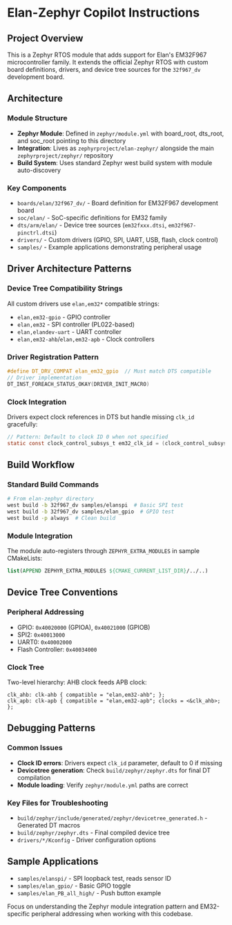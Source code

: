 # Elan-Zephyr Copilot Instructions

## Project Overview

This is a Zephyr RTOS module that adds support for Elan's EM32F967 microcontroller family. It extends the official Zephyr RTOS with custom board definitions, drivers, and device tree sources for the `32f967_dv` development board.

## Architecture

### Module Structure
- **Zephyr Module**: Defined in `zephyr/module.yml` with board_root, dts_root, and soc_root pointing to this directory
- **Integration**: Lives as `zephyrproject/elan-zephyr/` alongside the main `zephyrproject/zephyr/` repository
- **Build System**: Uses standard Zephyr west build system with module auto-discovery

### Key Components
- `boards/elan/32f967_dv/` - Board definition for EM32F967 development board
- `soc/elan/` - SoC-specific definitions for EM32 family
- `dts/arm/elan/` - Device tree sources (`em32fxxx.dtsi`, `em32f967-pinctrl.dtsi`)
- `drivers/` - Custom drivers (GPIO, SPI, UART, USB, flash, clock control)
- `samples/` - Example applications demonstrating peripheral usage

## Driver Architecture Patterns

### Device Tree Compatibility Strings
All custom drivers use `elan,em32*` compatible strings:
- `elan,em32-gpio` - GPIO controller
- `elan,em32` - SPI controller (PL022-based)
- `elan,elandev-uart` - UART controller
- `elan,em32-ahb`/`elan,em32-apb` - Clock controllers

### Driver Registration Pattern
```c
#define DT_DRV_COMPAT elan_em32_gpio  // Must match DTS compatible
// Driver implementation
DT_INST_FOREACH_STATUS_OKAY(DRIVER_INIT_MACRO)
```

### Clock Integration
Drivers expect clock references in DTS but handle missing `clk_id` gracefully:
```c
// Pattern: Default to clock ID 0 when not specified
static const clock_control_subsys_t em32_clk_id = (clock_control_subsys_t)0;
```

## Build Workflow

### Standard Build Commands
```bash
# From elan-zephyr directory
west build -b 32f967_dv samples/elanspi  # Basic SPI test
west build -b 32f967_dv samples/elan_gpio  # GPIO test
west build -p always  # Clean build
```

### Module Integration
The module auto-registers through `ZEPHYR_EXTRA_MODULES` in sample CMakeLists:
```cmake
list(APPEND ZEPHYR_EXTRA_MODULES ${CMAKE_CURRENT_LIST_DIR}/../..)
```

## Device Tree Conventions

### Peripheral Addressing
- GPIO: `0x40020000` (GPIOA), `0x40021000` (GPIOB)
- SPI2: `0x40013000` 
- UART0: `0x40002000`
- Flash Controller: `0x40034000`

### Clock Tree
Two-level hierarchy: AHB clock feeds APB clock:
```dts
clk_ahb: clk-ahb { compatible = "elan,em32-ahb"; };
clk_apb: clk-apb { compatible = "elan,em32-apb"; clocks = <&clk_ahb>; };
```

## Debugging Patterns

### Common Issues
- **Clock ID errors**: Drivers expect `clk_id` parameter, default to 0 if missing
- **Devicetree generation**: Check `build/zephyr/zephyr.dts` for final DT compilation
- **Module loading**: Verify `zephyr/module.yml` paths are correct

### Key Files for Troubleshooting
- `build/zephyr/include/generated/zephyr/devicetree_generated.h` - Generated DT macros
- `build/zephyr/zephyr.dts` - Final compiled device tree
- `drivers/*/Kconfig` - Driver configuration options

## Sample Applications
- `samples/elanspi/` - SPI loopback test, reads sensor ID
- `samples/elan_gpio/` - Basic GPIO toggle
- `samples/elan_PB_all_high/` - Push button example

Focus on understanding the Zephyr module integration pattern and EM32-specific peripheral addressing when working with this codebase.
